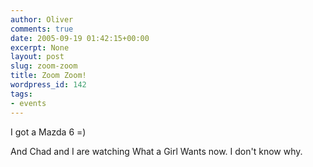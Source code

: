```yaml
---
author: Oliver
comments: true
date: 2005-09-19 01:42:15+00:00
excerpt: None
layout: post
slug: zoom-zoom
title: Zoom Zoom!
wordpress_id: 142
tags:
- events
---
```


I got a Mazda 6 =)

And Chad and I are watching What a Girl Wants now.  I don't know why.